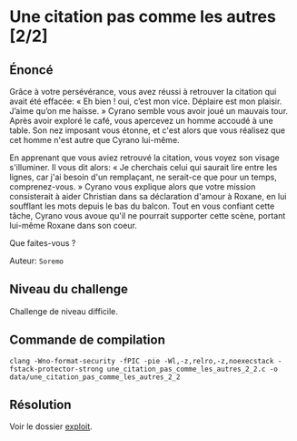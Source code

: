 # Une citation pas comme les autres [2/2]

## Énoncé

Grâce à votre persévérance, vous avez réussi à retrouver la citation qui avait été effacée: « Eh bien ! oui, c’est mon vice. Déplaire est mon plaisir. J’aime qu’on me haïsse. » Cyrano semble vous avoir joué un mauvais tour. Après avoir exploré le café, vous apercevez un homme accoudé à une table. Son nez imposant vous étonne, et c'est alors que vous réalisez que cet homme n'est autre que Cyrano lui-même.

En apprenant que vous aviez retrouvé la citation, vous voyez son visage s'illuminer. Il vous dit alors: « Je cherchais celui qui saurait lire entre les lignes, car j'ai besoin d'un remplaçant, ne serait-ce que pour un temps, comprenez-vous. » Cyrano vous explique alors que votre mission consisterait à aider Christian dans sa déclaration d'amour à Roxane, en lui soufflant les mots depuis le bas du balcon. Tout en vous confiant cette tâche, Cyrano vous avoue qu'il ne pourrait supporter cette scène, portant lui-même Roxane dans son coeur.

Que faites-vous ?

Auteur: `Soremo`

## Niveau du challenge

Challenge de niveau difficile.

## Commande de compilation

`clang -Wno-format-security -fPIC -pie -Wl,-z,relro,-z,noexecstack -fstack-protector-strong une_citation_pas_comme_les_autres_2_2.c -o data/une_citation_pas_comme_les_autres_2_2`

## Résolution

Voir le dossier [exploit](exploit).

